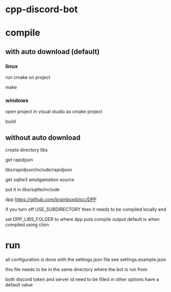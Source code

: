 # cpp-discord-bot


# compile

## with auto download (default)

### linux

run cmake on project

make

### windows

open project in visual studio as cmake project

build

## without auto download

create directory libs

get rapidjson

libs/rapidjson/include/rapidjson

get sqlite3 amalgamation source

put it in libs/sqlite/include

dpp
https://github.com/brainboxdotcc/DPP

if you turn off USE_SUBDIRECTORY then it needs to be compiled locally and 

set DPP_LIBS_FOLDER to where dpp puts compile output default is when compiled using clion

# run

all configuration is done with the settings.json file see settings.example.json

this file needs to be in the same directory where the bot is run from

both discord token and server id need to be filled in other options have a default value
